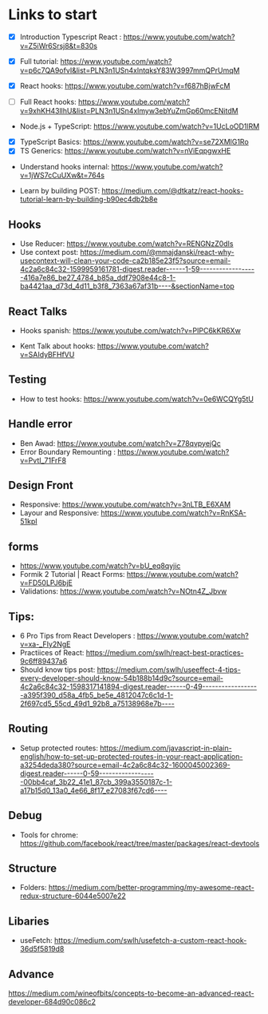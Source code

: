 # Links to start

- [x] Introduction Typescript React : https://www.youtube.com/watch?v=Z5iWr6Srsj8&t=830s
- [x] Full tutorial: https://www.youtube.com/watch?v=p6c7QA9ofvI&list=PLN3n1USn4xlntqksY83W3997mmQPrUmqM

- [x] React hooks: https://www.youtube.com/watch?v=f687hBjwFcM
- [ ] Full React hooks: https://www.youtube.com/watch?v=9xhKH43llhU&list=PLN3n1USn4xlmyw3ebYuZmGp60mcENitdM

- Node.js + TypeScript: https://www.youtube.com/watch?v=1UcLoOD1lRM
- [x] TypeScript Basics: https://www.youtube.com/watch?v=se72XMlG1Ro
- [x] TS Generics: https://www.youtube.com/watch?v=nViEqpgwxHE

- Understand hooks internal: https://www.youtube.com/watch?v=1jWS7cCuUXw&t=764s


- Learn by building POST: https://medium.com/@dtkatz/react-hooks-tutorial-learn-by-building-b90ec4db2b8e
## Hooks

- Use Reducer: https://www.youtube.com/watch?v=RENGNzZ0dIs
- Use context post: https://medium.com/@mmajdanski/react-why-usecontext-will-clean-your-code-ca2b185e23f5?source=email-4c2a6c84c32-1599959161781-digest.reader------1-59------------------416a7e86_be27_4784_b85a_ddf7908e44c8-1-ba4421aa_d73d_4d11_b3f8_7363a67af31b----&sectionName=top
  
## React Talks
- Hooks spanish: https://www.youtube.com/watch?v=PIPC6kKR6Xw

- Kent Talk about hooks: https://www.youtube.com/watch?v=SAIdyBFHfVU



## Testing

- How to test hooks: https://www.youtube.com/watch?v=0e6WCQYg5tU


## Handle error

- Ben Awad: https://www.youtube.com/watch?v=Z78qvpyejQc
- Error Boundary Remounting : https://www.youtube.com/watch?v=PvtI_71FrF8

## Design Front

- Responsive: https://www.youtube.com/watch?v=3nLTB_E6XAM
- Layour and Responsive: https://www.youtube.com/watch?v=RnKSA-51kpI

## forms

- https://www.youtube.com/watch?v=bU_eq8qyjic
- Formik 2 Tutorial | React Forms: https://www.youtube.com/watch?v=FD50LPJ6bjE
- Validations: https://www.youtube.com/watch?v=NOtn4Z_Jbvw

## Tips:

- 6 Pro Tips from React Developers : https://www.youtube.com/watch?v=xa-_FIy2NgE
- Practiices of React: https://medium.com/swlh/react-best-practices-9c6ff89437a6
- Should know tips post: https://medium.com/swlh/useeffect-4-tips-every-developer-should-know-54b188b14d9c?source=email-4c2a6c84c32-1598317141894-digest.reader------0-49------------------a395f390_d58a_4fb5_be5e_4812047c6c1d-1-2f697cd5_55cd_49d1_92b8_a75138968e7b----


## Routing

- Setup protected routes: https://medium.com/javascript-in-plain-english/how-to-set-up-protected-routes-in-your-react-application-a3254deda380?source=email-4c2a6c84c32-1600045002369-digest.reader------0-59------------------00bb4caf_3b22_41e1_87cb_399a3550187c-1-a17b15d0_13a0_4e66_8f17_e27083f67cd6----

## Debug
- Tools for chrome: https://github.com/facebook/react/tree/master/packages/react-devtools


## Structure 
- Folders: https://medium.com/better-programming/my-awesome-react-redux-structure-6044e5007e22

## Libaries
- useFetch: https://medium.com/swlh/usefetch-a-custom-react-hook-36d5f5819d8

## Advance 
https://medium.com/wineofbits/concepts-to-become-an-advanced-react-developer-684d90c086c2
